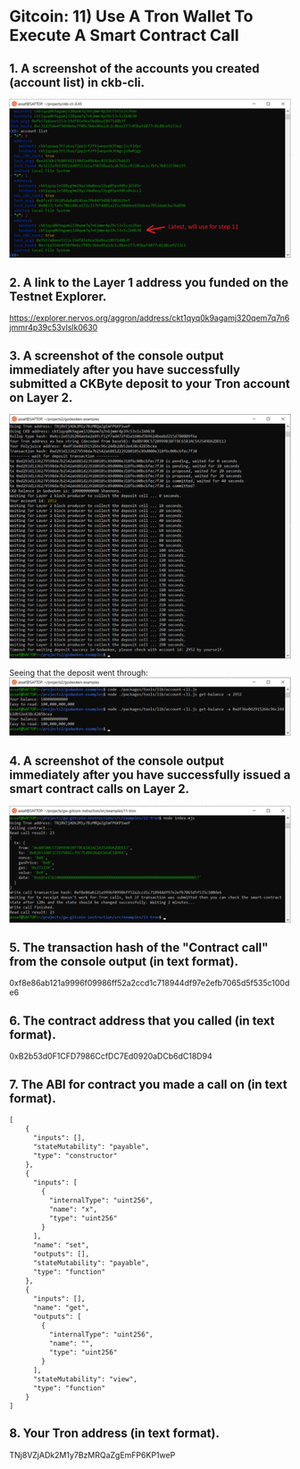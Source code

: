 # Gitcoin: 11) Use A Tron Wallet To Execute A Smart Contract Call

## 1. A screenshot of the accounts you created (account list) in ckb-cli.
![1](11.1.png)

## 2. A link to the Layer 1 address you funded on the Testnet Explorer.
https://explorer.nervos.org/aggron/address/ckt1qyq0k9agamj320qem7q7n6jmmr4p39c53vlslk0630

## 3. A screenshot of the console output immediately after you have successfully submitted a CKByte deposit to your Tron account on Layer 2.
![3](11.3.png)

Seeing that the deposit went through:
![3.1](11.3.1.png)

## 4. A screenshot of the console output immediately after you have successfully issued a smart contract calls on Layer 2.
![4](11.4.png)

## 5. The transaction hash of the "Contract call" from the console output (in text format).
0xf8e86ab121a9996f09986ff52a2ccd1c718944df97e2efb7065d5f535c100de6

## 6. The contract address that you called (in text format).
0xB2b53d0F1CFD7986CcfDC7Ed0920aDCb6dC18D94

## 7. The ABI for contract you made a call on (in text format).
```
[
    {
      "inputs": [],
      "stateMutability": "payable",
      "type": "constructor"
    },
    {
      "inputs": [
        {
          "internalType": "uint256",
          "name": "x",
          "type": "uint256"
        }
      ],
      "name": "set",
      "outputs": [],
      "stateMutability": "payable",
      "type": "function"
    },
    {
      "inputs": [],
      "name": "get",
      "outputs": [
        {
          "internalType": "uint256",
          "name": "",
          "type": "uint256"
        }
      ],
      "stateMutability": "view",
      "type": "function"
    }
]
```

## 8. Your Tron address (in text format).
TNj8VZjADk2M1y7BzMRQaZgEmFP6KP1weP
